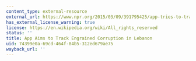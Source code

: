 ```yaml
---
content_type: external-resource
external_url: https://www.npr.org/2015/03/09/391795425/app-tries-to-track-engrained-corruption-in-lebanon
has_external_license_warning: true
license: https://en.wikipedia.org/wiki/All_rights_reserved
status: ''
title: App Aims to Track Engrained Corruption in Lebanon
uid: 74399e0a-69cd-464f-84b5-312ed679ae75
wayback_url: ''
---
```

